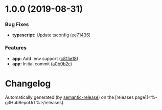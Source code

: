 # 1.0.0 (2019-08-31)


### Bug Fixes

* **typescript:** Update tsconfig ([ee71436](https://github.com/nanomoffet/node-boilerplate/commit/ee71436))


### Features

* **app:** Add .env support ([c815e18](https://github.com/nanomoffet/node-boilerplate/commit/c815e18))
* **app:** Initial commit ([a0b0b2c](https://github.com/nanomoffet/node-boilerplate/commit/a0b0b2c))

# Changelog

Automatically generated (by [semantic-release](https://github.com/semantic-release/semantic-release)) on the [releases page](<%- gitHubRepoUrl %>/releases).
